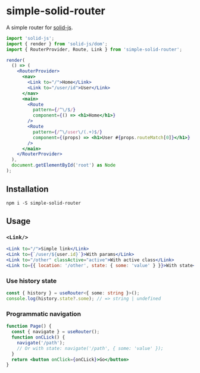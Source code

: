 # simple-solid-router

A simple router for [solid-js](https://github.com/ryansolid/solid).

```jsx
import 'solid-js';
import { render } from 'solid-js/dom';
import { RouterProvider, Route, Link } from 'simple-solid-router';

render(
  () => (
    <RouterProvider>
      <nav>
        <Link to="/">Home</Link>
        <Link to="/user/id">User</Link>
      </nav>
      <main>
        <Route
          pattern={/^\/$/}
          component={() => <h1>Home</h1>}
        />
        <Route
          pattern={/^\/user\/(.+)$/}
          component={(props) => <h1>User #{props.routeMatch[0]}</h1>}
        />
      </main>
    </RouterProvider>
  ),
  document.getElementById('root') as Node
);
```

## Installation

```
npm i -S simple-solid-router
```

## Usage

### `<Link/>`

```jsx
<Link to="/">Simple link</Link>
<Link to={`/user/${user.id}`}>With params</Link>
<Link to="/other" classActive="active">With active class</Link>
<Link to={{ location: '/other', state: { some: 'value' } }}>With state</Link>
```

### Use history state

```typescript
const { history } = useRouter<{ some: string }>();
console.log(history.state?.some); // => string | undefined
```

### Programmatic navigation

```jsx
function Page() {
  const { navigate } = useRouter();
  function onCLick() {
    navigate('/path');
    // Or with state: navigate('/path', { some: 'value' });
  }
  return <button onClick={onCLick}>Go</button>
}
```
